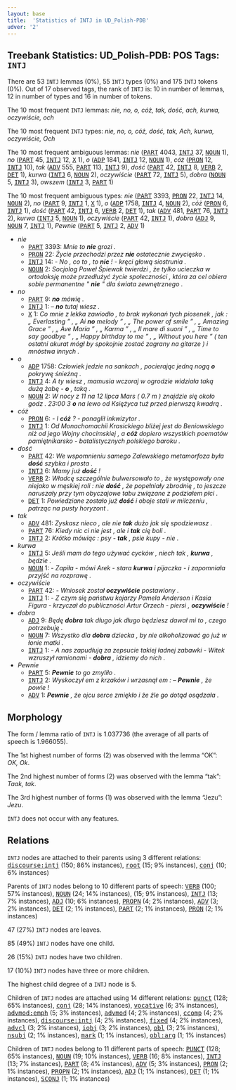 ```yaml
---
layout: base
title:  'Statistics of INTJ in UD_Polish-PDB'
udver: '2'
---
```


## Treebank Statistics: UD_Polish-PDB: POS Tags: `INTJ`

There are 53 `INTJ` lemmas (0%), 55 `INTJ` types (0%) and 175 `INTJ` tokens (0%).
Out of 17 observed tags, the rank of `INTJ` is: 10 in number of lemmas, 12 in number of types and 16 in number of tokens.

The 10 most frequent `INTJ` lemmas: <em>nie, no, o, cóż, tak, dość, ach, kurwa, oczywiście, och</em>

The 10 most frequent `INTJ` types:  <em>nie, no, o, cóż, dość, tak, Ach, kurwa, oczywiście, Och</em>

The 10 most frequent ambiguous lemmas: <em>nie</em> (<tt><a href="pl_pdb-pos-PART.html">PART</a></tt> 4043, <tt><a href="pl_pdb-pos-INTJ.html">INTJ</a></tt> 37, <tt><a href="pl_pdb-pos-NOUN.html">NOUN</a></tt> 1), <em>no</em> (<tt><a href="pl_pdb-pos-PART.html">PART</a></tt> 45, <tt><a href="pl_pdb-pos-INTJ.html">INTJ</a></tt> 12, <tt><a href="pl_pdb-pos-X.html">X</a></tt> 1), <em>o</em> (<tt><a href="pl_pdb-pos-ADP.html">ADP</a></tt> 1841, <tt><a href="pl_pdb-pos-INTJ.html">INTJ</a></tt> 12, <tt><a href="pl_pdb-pos-NOUN.html">NOUN</a></tt> 1), <em>cóż</em> (<tt><a href="pl_pdb-pos-PRON.html">PRON</a></tt> 12, <tt><a href="pl_pdb-pos-INTJ.html">INTJ</a></tt> 10), <em>tak</em> (<tt><a href="pl_pdb-pos-ADV.html">ADV</a></tt> 555, <tt><a href="pl_pdb-pos-PART.html">PART</a></tt> 113, <tt><a href="pl_pdb-pos-INTJ.html">INTJ</a></tt> 9), <em>dość</em> (<tt><a href="pl_pdb-pos-PART.html">PART</a></tt> 42, <tt><a href="pl_pdb-pos-INTJ.html">INTJ</a></tt> 8, <tt><a href="pl_pdb-pos-VERB.html">VERB</a></tt> 2, <tt><a href="pl_pdb-pos-DET.html">DET</a></tt> 1), <em>kurwa</em> (<tt><a href="pl_pdb-pos-INTJ.html">INTJ</a></tt> 6, <tt><a href="pl_pdb-pos-NOUN.html">NOUN</a></tt> 2), <em>oczywiście</em> (<tt><a href="pl_pdb-pos-PART.html">PART</a></tt> 72, <tt><a href="pl_pdb-pos-INTJ.html">INTJ</a></tt> 5), <em>dobra</em> (<tt><a href="pl_pdb-pos-NOUN.html">NOUN</a></tt> 5, <tt><a href="pl_pdb-pos-INTJ.html">INTJ</a></tt> 3), <em>owszem</em> (<tt><a href="pl_pdb-pos-INTJ.html">INTJ</a></tt> 3, <tt><a href="pl_pdb-pos-PART.html">PART</a></tt> 1)

The 10 most frequent ambiguous types:  <em>nie</em> (<tt><a href="pl_pdb-pos-PART.html">PART</a></tt> 3393, <tt><a href="pl_pdb-pos-PRON.html">PRON</a></tt> 22, <tt><a href="pl_pdb-pos-INTJ.html">INTJ</a></tt> 14, <tt><a href="pl_pdb-pos-NOUN.html">NOUN</a></tt> 2), <em>no</em> (<tt><a href="pl_pdb-pos-PART.html">PART</a></tt> 9, <tt><a href="pl_pdb-pos-INTJ.html">INTJ</a></tt> 1, <tt><a href="pl_pdb-pos-X.html">X</a></tt> 1), <em>o</em> (<tt><a href="pl_pdb-pos-ADP.html">ADP</a></tt> 1758, <tt><a href="pl_pdb-pos-INTJ.html">INTJ</a></tt> 4, <tt><a href="pl_pdb-pos-NOUN.html">NOUN</a></tt> 2), <em>cóż</em> (<tt><a href="pl_pdb-pos-PRON.html">PRON</a></tt> 6, <tt><a href="pl_pdb-pos-INTJ.html">INTJ</a></tt> 1), <em>dość</em> (<tt><a href="pl_pdb-pos-PART.html">PART</a></tt> 42, <tt><a href="pl_pdb-pos-INTJ.html">INTJ</a></tt> 6, <tt><a href="pl_pdb-pos-VERB.html">VERB</a></tt> 2, <tt><a href="pl_pdb-pos-DET.html">DET</a></tt> 1), <em>tak</em> (<tt><a href="pl_pdb-pos-ADV.html">ADV</a></tt> 481, <tt><a href="pl_pdb-pos-PART.html">PART</a></tt> 76, <tt><a href="pl_pdb-pos-INTJ.html">INTJ</a></tt> 2), <em>kurwa</em> (<tt><a href="pl_pdb-pos-INTJ.html">INTJ</a></tt> 5, <tt><a href="pl_pdb-pos-NOUN.html">NOUN</a></tt> 1), <em>oczywiście</em> (<tt><a href="pl_pdb-pos-PART.html">PART</a></tt> 42, <tt><a href="pl_pdb-pos-INTJ.html">INTJ</a></tt> 1), <em>dobra</em> (<tt><a href="pl_pdb-pos-ADJ.html">ADJ</a></tt> 9, <tt><a href="pl_pdb-pos-NOUN.html">NOUN</a></tt> 7, <tt><a href="pl_pdb-pos-INTJ.html">INTJ</a></tt> 1), <em>Pewnie</em> (<tt><a href="pl_pdb-pos-PART.html">PART</a></tt> 5, <tt><a href="pl_pdb-pos-INTJ.html">INTJ</a></tt> 2, <tt><a href="pl_pdb-pos-ADV.html">ADV</a></tt> 1)


* <em>nie</em>
  * <tt><a href="pl_pdb-pos-PART.html">PART</a></tt> 3393: <em>Mnie to <b>nie</b> grozi .</em>
  * <tt><a href="pl_pdb-pos-PRON.html">PRON</a></tt> 22: <em>Życie przechodzi przez <b>nie</b> ostatecznie zwycięsko .</em>
  * <tt><a href="pl_pdb-pos-INTJ.html">INTJ</a></tt> 14: <em>- No , co to , to <b>nie</b> ! - kręci głową siostrunia .</em>
  * <tt><a href="pl_pdb-pos-NOUN.html">NOUN</a></tt> 2: <em>Socjolog Paweł Śpiewak twierdzi , że tylko ucieczka w ortodoksję może przedłużyć życie społeczności , która za cel obiera sobie permanentne " <b>nie</b> " dla świata zewnętrznego .</em>
* <em>no</em>
  * <tt><a href="pl_pdb-pos-PART.html">PART</a></tt> 9: <em><b>no</b> mówię .</em>
  * <tt><a href="pl_pdb-pos-INTJ.html">INTJ</a></tt> 1: <em>– <b>no</b> tutaj wiesz .</em>
  * <tt><a href="pl_pdb-pos-X.html">X</a></tt> 1: <em>Co mnie z lekka zawiodło , to brak wykonań tych piosenek , jak : „ Everlasting ” , „ Ai <b>no</b> melody ” , „ The power of smile ” , „ Amazing Grace ” , „ Ave Maria ” , „ Karma ” , „ Il mare di suoni ” , „ Time to say goodbye ” , „ Happy birthday to me ” , „ Without you here ” ( ten ostatni akurat mógł by spokojnie zostać zagrany na gitarze ) i mnóstwa innych .</em>
* <em>o</em>
  * <tt><a href="pl_pdb-pos-ADP.html">ADP</a></tt> 1758: <em>Człowiek jedzie na sankach , pocierając jedną nogą <b>o</b> pokrywę śnieżną .</em>
  * <tt><a href="pl_pdb-pos-INTJ.html">INTJ</a></tt> 4: <em>A ty wiesz , mamusia wczoraj w ogrodzie widziała taką dużą żabę - <b>o</b> , taką .</em>
  * <tt><a href="pl_pdb-pos-NOUN.html">NOUN</a></tt> 2: <em>W nocy z 11 na 12 lipca Mars ( 0.7 m ) znajdzie się około godz . 23:00 3 <b>o</b> na lewo od Księżyca tuż przed pierwszą kwadrą .</em>
* <em>cóż</em>
  * <tt><a href="pl_pdb-pos-PRON.html">PRON</a></tt> 6: <em>- I <b>cóż</b> ? - ponaglił inkwizytor .</em>
  * <tt><a href="pl_pdb-pos-INTJ.html">INTJ</a></tt> 1: <em>Od Monachomachii Krasickiego bliżej jest do Beniowskiego niż od jego Wojny chocimskiej , a <b>cóż</b> dopiero wszystkich poematów pamiętnikarsko - batalistycznych polskiego baroku .</em>
* <em>dość</em>
  * <tt><a href="pl_pdb-pos-PART.html">PART</a></tt> 42: <em>We wspomnieniu samego Zalewskiego metamorfoza była <b>dość</b> szybka i prosta .</em>
  * <tt><a href="pl_pdb-pos-INTJ.html">INTJ</a></tt> 6: <em>Mamy już <b>dość</b> !</em>
  * <tt><a href="pl_pdb-pos-VERB.html">VERB</a></tt> 2: <em>Władcę szczególnie bulwersowało to , że występowały one niejako w męskiej roli : nie <b>dość</b> , że popełniały zbrodnię , to jeszcze naruszały przy tym obyczajowe tabu związane z podziałem płci .</em>
  * <tt><a href="pl_pdb-pos-DET.html">DET</a></tt> 1: <em>Powiedziane zostało już <b>dość</b> i oboje stali w milczeniu , patrząc na pusty horyzont .</em>
* <em>tak</em>
  * <tt><a href="pl_pdb-pos-ADV.html">ADV</a></tt> 481: <em>Zyskasz nieco , ale nie <b>tak</b> dużo jak się spodziewasz .</em>
  * <tt><a href="pl_pdb-pos-PART.html">PART</a></tt> 76: <em>Kiedy nic ci nie jest , ale i <b>tak</b> cię boli .</em>
  * <tt><a href="pl_pdb-pos-INTJ.html">INTJ</a></tt> 2: <em>Krótko mówiąc : psy - <b>tak</b> , psie kupy - nie .</em>
* <em>kurwa</em>
  * <tt><a href="pl_pdb-pos-INTJ.html">INTJ</a></tt> 5: <em>Jeśli mam do tego używać cycków , niech tak , <b>kurwa</b> , będzie .</em>
  * <tt><a href="pl_pdb-pos-NOUN.html">NOUN</a></tt> 1: <em>- Zapiła - mówi Arek - stara <b>kurwa</b> i pijaczka - i zapomniała przyjść na rozprawę .</em>
* <em>oczywiście</em>
  * <tt><a href="pl_pdb-pos-PART.html">PART</a></tt> 42: <em>- Wniosek został <b>oczywiście</b> postawiony .</em>
  * <tt><a href="pl_pdb-pos-INTJ.html">INTJ</a></tt> 1: <em>- Z czym się państwu kojarzy Pamela Anderson i Kasia Figura - krzyczał do publiczności Artur Orzech - piersi , <b>oczywiście</b> !</em>
* <em>dobra</em>
  * <tt><a href="pl_pdb-pos-ADJ.html">ADJ</a></tt> 9: <em>Będę <b>dobra</b> tak długo jak długo będziesz dawał mi to , czego potrzebuję .</em>
  * <tt><a href="pl_pdb-pos-NOUN.html">NOUN</a></tt> 7: <em>Wszystko dla <b>dobra</b> dziecka , by nie alkoholizować go już w łonie matki .</em>
  * <tt><a href="pl_pdb-pos-INTJ.html">INTJ</a></tt> 1: <em>- A nas zapudłują za zepsucie takiej ładnej zabawki - Witek wzruszył ramionami - <b>dobra</b> , idziemy do nich .</em>
* <em>Pewnie</em>
  * <tt><a href="pl_pdb-pos-PART.html">PART</a></tt> 5: <em><b>Pewnie</b> to go zmyliło .</em>
  * <tt><a href="pl_pdb-pos-INTJ.html">INTJ</a></tt> 2: <em>Wyskoczył em z krzaków i wrzasnął em : – <b>Pewnie</b> , że powie !</em>
  * <tt><a href="pl_pdb-pos-ADV.html">ADV</a></tt> 1: <em><b>Pewnie</b> , że ojcu serce zmiękło i że źle go dotąd osądzała .</em>

## Morphology

The form / lemma ratio of `INTJ` is 1.037736 (the average of all parts of speech is 1.966055).

The 1st highest number of forms (2) was observed with the lemma “OK”: <em>OK, Ok</em>.

The 2nd highest number of forms (2) was observed with the lemma “tak”: <em>Taak, tak</em>.

The 3rd highest number of forms (1) was observed with the lemma “Jezu”: <em>Jezu</em>.

`INTJ` does not occur with any features.


## Relations

`INTJ` nodes are attached to their parents using 3 different relations: <tt><a href="pl_pdb-dep-discourse-intj.html">discourse:intj</a></tt> (150; 86% instances), <tt><a href="pl_pdb-dep-root.html">root</a></tt> (15; 9% instances), <tt><a href="pl_pdb-dep-conj.html">conj</a></tt> (10; 6% instances)

Parents of `INTJ` nodes belong to 10 different parts of speech: <tt><a href="pl_pdb-pos-VERB.html">VERB</a></tt> (100; 57% instances), <tt><a href="pl_pdb-pos-NOUN.html">NOUN</a></tt> (24; 14% instances),  (15; 9% instances), <tt><a href="pl_pdb-pos-INTJ.html">INTJ</a></tt> (13; 7% instances), <tt><a href="pl_pdb-pos-ADJ.html">ADJ</a></tt> (10; 6% instances), <tt><a href="pl_pdb-pos-PROPN.html">PROPN</a></tt> (4; 2% instances), <tt><a href="pl_pdb-pos-ADV.html">ADV</a></tt> (3; 2% instances), <tt><a href="pl_pdb-pos-DET.html">DET</a></tt> (2; 1% instances), <tt><a href="pl_pdb-pos-PART.html">PART</a></tt> (2; 1% instances), <tt><a href="pl_pdb-pos-PRON.html">PRON</a></tt> (2; 1% instances)

47 (27%) `INTJ` nodes are leaves.

85 (49%) `INTJ` nodes have one child.

26 (15%) `INTJ` nodes have two children.

17 (10%) `INTJ` nodes have three or more children.

The highest child degree of a `INTJ` node is 5.

Children of `INTJ` nodes are attached using 14 different relations: <tt><a href="pl_pdb-dep-punct.html">punct</a></tt> (128; 65% instances), <tt><a href="pl_pdb-dep-conj.html">conj</a></tt> (28; 14% instances), <tt><a href="pl_pdb-dep-vocative.html">vocative</a></tt> (6; 3% instances), <tt><a href="pl_pdb-dep-advmod-emph.html">advmod:emph</a></tt> (5; 3% instances), <tt><a href="pl_pdb-dep-advmod.html">advmod</a></tt> (4; 2% instances), <tt><a href="pl_pdb-dep-ccomp.html">ccomp</a></tt> (4; 2% instances), <tt><a href="pl_pdb-dep-discourse-intj.html">discourse:intj</a></tt> (4; 2% instances), <tt><a href="pl_pdb-dep-fixed.html">fixed</a></tt> (4; 2% instances), <tt><a href="pl_pdb-dep-advcl.html">advcl</a></tt> (3; 2% instances), <tt><a href="pl_pdb-dep-iobj.html">iobj</a></tt> (3; 2% instances), <tt><a href="pl_pdb-dep-obl.html">obl</a></tt> (3; 2% instances), <tt><a href="pl_pdb-dep-nsubj.html">nsubj</a></tt> (2; 1% instances), <tt><a href="pl_pdb-dep-mark.html">mark</a></tt> (1; 1% instances), <tt><a href="pl_pdb-dep-obl-arg.html">obl:arg</a></tt> (1; 1% instances)

Children of `INTJ` nodes belong to 11 different parts of speech: <tt><a href="pl_pdb-pos-PUNCT.html">PUNCT</a></tt> (128; 65% instances), <tt><a href="pl_pdb-pos-NOUN.html">NOUN</a></tt> (19; 10% instances), <tt><a href="pl_pdb-pos-VERB.html">VERB</a></tt> (16; 8% instances), <tt><a href="pl_pdb-pos-INTJ.html">INTJ</a></tt> (13; 7% instances), <tt><a href="pl_pdb-pos-PART.html">PART</a></tt> (8; 4% instances), <tt><a href="pl_pdb-pos-ADV.html">ADV</a></tt> (5; 3% instances), <tt><a href="pl_pdb-pos-PRON.html">PRON</a></tt> (2; 1% instances), <tt><a href="pl_pdb-pos-PROPN.html">PROPN</a></tt> (2; 1% instances), <tt><a href="pl_pdb-pos-ADJ.html">ADJ</a></tt> (1; 1% instances), <tt><a href="pl_pdb-pos-DET.html">DET</a></tt> (1; 1% instances), <tt><a href="pl_pdb-pos-SCONJ.html">SCONJ</a></tt> (1; 1% instances)

